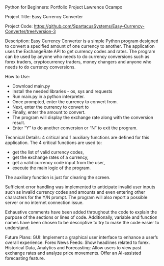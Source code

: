 Python for Beginners: Portfolio Project
Lawrence Ocampo
 
Project Title:
Easy Currency Converter

Project Code:
https://github.com/SpartacusSystems/Easy-Currency-Converter/tree/version-3

Description:
Easy Currency Converter is a simple Python program designed to convert a specified amount of one currency to another. The application uses the ExchangeRate API to get currency codes and rates. The program can be used by anyone who needs to do currency conversions such as forex traders, cryptocurrency traders, money changers and anyone who needs to do currency conversions.

How to Use:
- Download main.py
- Install the needed libraries - os, sys and requests
- Run main.py in a python interpreter.
- Once prompted, enter the currency to convert from.
- Next, enter the currency to convert to
- Finally, enter the amount to convert.
- The program will display the exchange rate along with the conversion result.
- Enter “Y” to do another conversion or “N” to exit the program.
 
Technical Details:
4 critical and 1 auxiliary functions are defined for this application. The 4 critical functions are used to:
- get the list of valid currency codes, 
- get the exchange rates of a currency, 
- get a valid currency code input from the user,
- execute the main logic of the program. 

The auxiliary function is just for clearing the screen.

Sufficient error handling was implemented to anticipate invalid user inputs such as invalid currency codes and amounts and even entering other characters for the Y/N prompt. The program will also report a possible server or no internet connection issue.

Exhaustive comments have been added throughout the code to explain the purpose of the sections or lines of code. Additionally, variable and function names have been chosen to be descriptive to try to make the code easier to understand.
 
Future Plans:
GUI: Implement a graphical user interface to enhance a user’s overall experience.
Forex News Feeds: Show headlines related to forex.
Historical Data, Analytics and Forecasting: Allow users to view past exchange rates and analyze price movements. Offer an AI-assisted forecasting feature.

     

